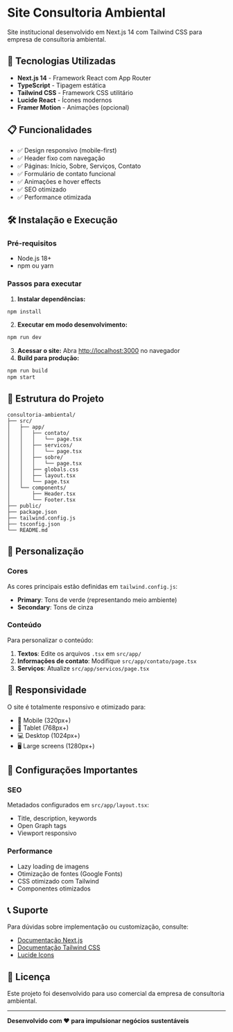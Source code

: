 # Site Consultoria Ambiental

Site institucional desenvolvido em Next.js 14 com Tailwind CSS para empresa de consultoria ambiental.

## 🚀 Tecnologias Utilizadas

- **Next.js 14** - Framework React com App Router
- **TypeScript** - Tipagem estática
- **Tailwind CSS** - Framework CSS utilitário
- **Lucide React** - Ícones modernos
- **Framer Motion** - Animações (opcional)

## 📋 Funcionalidades

- ✅ Design responsivo (mobile-first)
- ✅ Header fixo com navegação
- ✅ Páginas: Início, Sobre, Serviços, Contato
- ✅ Formulário de contato funcional
- ✅ Animações e hover effects
- ✅ SEO otimizado
- ✅ Performance otimizada

## 🛠️ Instalação e Execução

### Pré-requisitos

- Node.js 18+
- npm ou yarn

### Passos para executar

1. **Instalar dependências:**

```bash
npm install
```

2. **Executar em modo desenvolvimento:**

```bash
npm run dev
```

3. **Acessar o site:**
   Abra [http://localhost:3000](http://localhost:3000) no navegador
4. **Build para produção:**

```bash
npm run build
npm start
```

## 📁 Estrutura do Projeto

```
consultoria-ambiental/
├── src/
│   ├── app/
│   │   ├── contato/
│   │   │   └── page.tsx
│   │   ├── servicos/
│   │   │   └── page.tsx
│   │   ├── sobre/
│   │   │   └── page.tsx
│   │   ├── globals.css
│   │   ├── layout.tsx
│   │   └── page.tsx
│   └── components/
│       ├── Header.tsx
│       └── Footer.tsx
├── public/
├── package.json
├── tailwind.config.js
├── tsconfig.json
└── README.md
```

## 🎨 Personalização

### Cores

As cores principais estão definidas em `tailwind.config.js`:

- **Primary**: Tons de verde (representando meio ambiente)
- **Secondary**: Tons de cinza

### Conteúdo

Para personalizar o conteúdo:

1. **Textos**: Edite os arquivos `.tsx` em `src/app/`
2. **Informações de contato**: Modifique `src/app/contato/page.tsx`
3. **Serviços**: Atualize `src/app/servicos/page.tsx`

## 📱 Responsividade

O site é totalmente responsivo e otimizado para:

- 📱 Mobile (320px+)
- 📱 Tablet (768px+)
- 💻 Desktop (1024px+)
- 🖥️ Large screens (1280px+)

## 🔧 Configurações Importantes

### SEO

Metadados configurados em `src/app/layout.tsx`:

- Title, description, keywords
- Open Graph tags
- Viewport responsivo

### Performance

- Lazy loading de imagens
- Otimização de fontes (Google Fonts)
- CSS otimizado com Tailwind
- Componentes otimizados

## 📞 Suporte

Para dúvidas sobre implementação ou customização, consulte:

- [Documentação Next.js](https://nextjs.org/docs)
- [Documentação Tailwind CSS](https://tailwindcss.com/docs)
- [Lucide Icons](https://lucide.dev/)

## 📄 Licença

Este projeto foi desenvolvido para uso comercial da empresa de consultoria ambiental.

---

**Desenvolvido com ❤️ para impulsionar negócios sustentáveis**
